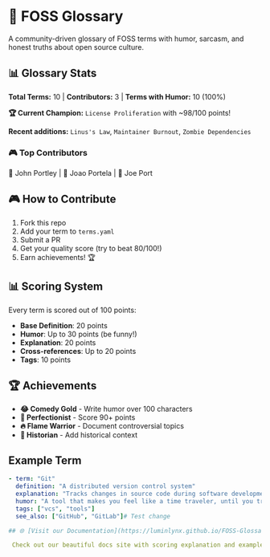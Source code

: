 # 🚀 FOSS Glossary

A community-driven glossary of FOSS terms with humor, sarcasm, and honest truths about open source culture.






<!-- STATS-START -->
## 📊 Glossary Stats

**Total Terms:** 10 | **Contributors:** 3 | **Terms with Humor:** 10 (100%)

**🏆 Current Champion:** `License Proliferation` with ~98/100 points!

**Recent additions:** `Linus's Law`, `Maintainer Burnout`, `Zombie Dependencies`

### 🎮 Top Contributors
🥇 John Portley | 🥈 Joao Portela | 🥉 Joe Port
<!-- STATS-END -->

## 🎮 How to Contribute

1. Fork this repo
2. Add your term to `terms.yaml`
3. Submit a PR
4. Get your quality score (try to beat 80/100!)
5. Earn achievements! 🏆

## 📊 Scoring System

Every term is scored out of 100 points:
- **Base Definition**: 20 points
- **Humor**: Up to 30 points (be funny!)
- **Explanation**: 20 points
- **Cross-references**: Up to 20 points
- **Tags**: 10 points

## 🏆 Achievements

- **😂 Comedy Gold** - Write humor over 100 characters
- **💯 Perfectionist** - Score 90+ points
- **🔥 Flame Warrior** - Document controversial topics
- **📜 Historian** - Add historical context

## Example Term
```yaml
- term: "Git"
  definition: "A distributed version control system"
  explanation: "Tracks changes in source code during software development"
  humor: "A tool that makes you feel like a time traveler, until you try to resolve a merge conflict and realize you're actually in hell"
  tags: ["vcs", "tools"]
  see_also: ["GitHub", "GitLab"]# Test change

## 🌐 [Visit our Documentation](https://luminlynx.github.io/FOSS-Glossary/)

 Check out our beautiful docs site with scoring explanation and examples!
 